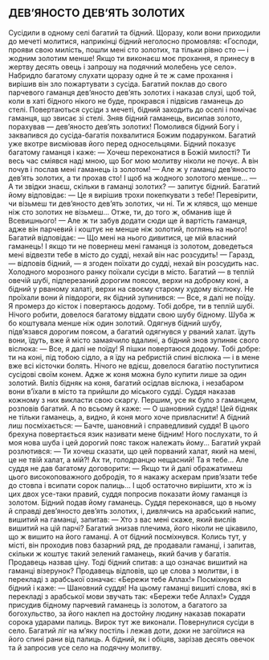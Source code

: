 ## ДЕВ’ЯНОСТО ДЕВ’ЯТЬ ЗОЛОТИХ

Сусідили в одному селі багатий та бідний. Щоразу, коли вони приходили до мечеті молитися, наприкінці бідний неголосно промовляв: «Господи, прояви свою милість, пошли мені сто золотих, та тільки рівно сто — і жодним золотим менше! Якщо ти виконаєш моє прохання, я принесу в жертву десять овець і запрошу на подячний молебень усе село».
Набридло багатому слухати щоразу одне й те ж саме прохання і вирішив він зло пожартувати з сусіда. Багатий поклав до свого парчевого гаманця дев’яносто дев’ять золотих і наказав слузі, щоб той, коли в хаті бідного нікого не буде, прокрався і підвісив гаманець до стелі.
Повертаються сусіди з мечеті, бідний заходить до оселі і помічає гаманця, що звисає зі стелі. Зняв бідний гаманець, висипав золото, порахував — дев’яносто дев’ять золотих! Помолився бідний Богу і заквапився до сусіда-багатія похвалитися Божим подарунком. Багатий уже вкотре висміював його перед односельцями. Бідний показує багатому гаманця і каже:
— Хочеш переконатися в Божій милості? Ти весь час сміявся наді мною, що Бог мою молитву ніколи не почує. А він почув і послав мені гаманець із золотом!
— Але ж у гаманці дев’яносто дев’ять золотих, а ти прохав сто! І щоб на жодного золотого менше...
— А ти звідки знаєш, скільки в гаманці золотих? — запитує бідний.
Багатий йому відповідає:
— Це я вирішив трохи покепкувати з тебе! Перевірити, чи візьмеш ти дев’яносто дев’ять золотих, чи ні. Ти ж клявся, що менше ніж сто золотих не візьмеш... Отже, ти, до того ж, обманив іще й Всевишнього!
— Але ж ти забув додати сюди ще й вартість гаманця, адже він парчевий і коштує не менше ніж золотий, поглянь на нього!
Багатий відповідає:
— Що мені на нього дивитися, це мій власний гаманець! І якщо ти не повернеш мені гаманця із золотом, доведеться мені відвезти тебе в місто до судді, нехай він нас розсудить! — Гаразд, — відповів бідний, — я згоден поїхати до судді, нехай він розсудить нас.
Холодного морозного ранку поїхали сусіди в місто. Багатий — в теплій овечій шубі, підперезаний дорогим поясом, верхи на доброму коні, а бідний у рваному халаті, верхи на своєму старому худому віслюку. Не проїхали вони й півдороги, як бідний зупинився:
— Все, я далі не поїду. Я промерз до кісток і повертаюсь додому. Тобі добре, ти в теплій шубі.
Нічого робити, довелося багатому віддати свою шубу бідному. Шуба ж бо коштувала менше ніж один золотий.
Одягнув бідний шубу, підв’язався дорогим поясом, а багатий одягнувся у рваний халат. їдуть вони, їдуть, вже й місто замаячило вдалині, а бідний знов зупиняє свого віслюка:
— Все, я далі не поїду! Я пішки повертаюся додому. Тобі добре: ти на коні, під тобою сідло, а я їду на ребристій спині віслюка — і в мене вже всі кісточки болять.
Нічого не вдієш, довелося багатію поступитися сусідові своїм конем. Адже ж коня можна було купити лише за один золотий. Виліз бідняк на коня, багатий осідлав віслюка, і незабаром вони в’їхали в місто та прийшли до міського судді. Суддя наказав кожному з них викласти свою скаргу.
Першим, усе як було з гаманцем, розповів багатий. А по всьому й каже:
— О шановний суддя! Цей бідняк не тільки гаманець, а, видно, й коня мого хоче привласнити!
А бідний лиш посміхається:
— Бачте, шановний і справедливий суддя! В цього брехуна повертається язик називати мене бідним! Ного послухати, то й моя нова шуба і цей дорогий пояс також належать йому...
Багатий украй розлютився:
— Ти хочеш сказати, що цей порваний халат, який на мені, це не твій халат, а мій?! Ах ти, голодранцю нещасний! Та я тебе...
Але суддя не дав багатому договорити:
— Якщо ти й далі ображатимеш цього високоповажного добродія, то я накажу аскерам прив’язати тебе до стовпа і всипати сорок палиць... І щоб остаточно вирішити, хто ж із цих двох усе-таки правий, суддя попросив показати йому гаманця із золотом.
Бідний подав йому гаманець. Суддя переконався, що в ньому й справді дев’яносто дев’ять золотих, і, дивлячись на арабський напис, вишитий на гаманці, запитав:
— Хто з вас мені скаже, який вислів вишитий на цій парчі?
Багатий знизав плечима, його ніколи не цікавило, що ж
вишито на його гаманці. А от бідний посміхнувся. Колись тут, у місті, він проходив повз базарний ряд, де продавали гаманці, і запитав, скільки ж коштує такий зелений гаманець, який бачив у багатія. Продавець назвав ціну. Тоді бідний спитав: а що означає вишитий на гаманці візерунок? Продавець відповів, що це слова з молитви, і в перекладі з арабської означає: «Бережи тебе Аллах!»
Посміхнувся бідний і каже:
— Шановний суддя! На цьому гаманці вишиті слова, які в перекладі з арабської мови звучать так: «Бережи тебе Аллах!»
Суддя присудив бідному парчевий гаманець із золотом, а багатого за богохульство, за його наклеп на достойну людину наказав покарати сорока ударами палиць. Вирок тут же виконали.
Повернулися сусіди в село. Багатий ліг на м’яку постіль і лежав доти, доки не загоїлися на його спині рани від палиць. А бідний, як і обіцяв, зарізав десять овечок та й запросив усе село на подячну молитву.
